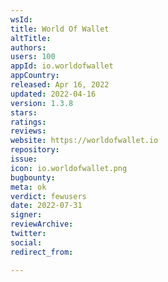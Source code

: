 ```yaml
---
wsId: 
title: World Of Wallet
altTitle: 
authors: 
users: 100
appId: io.worldofwallet
appCountry: 
released: Apr 16, 2022
updated: 2022-04-16
version: 1.3.8
stars: 
ratings: 
reviews: 
website: https://worldofwallet.io
repository: 
issue: 
icon: io.worldofwallet.png
bugbounty: 
meta: ok
verdict: fewusers
date: 2022-07-31
signer: 
reviewArchive: 
twitter: 
social: 
redirect_from: 

---
```


